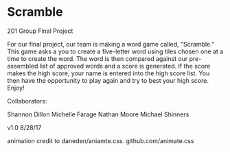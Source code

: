 # Scramble
201 Group Final Project

For our final project, our team is making a word game called, "Scramble." This game asks a you to create a five-letter word using tiles chosen one at a time to create the word. The word is then compared against our pre-assembled list of approved words and a score is generated. If the score makes the high score, your name is entered into the high score list. You then have the opportunity to play again and try to best your high score. Enjoy!


Collaborators:

Shannon Dillon
Michelle Farage
Nathan Moore
Michael Shinners

v1.0 8/28/17

animation credit to daneden/aniamte.css. github.com/animate.css
